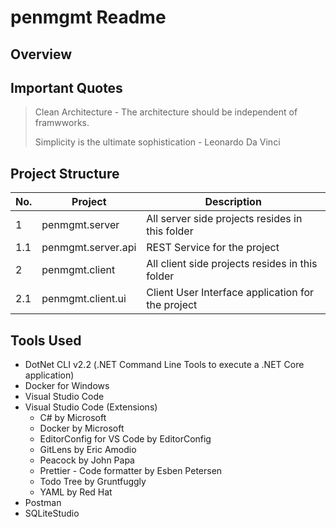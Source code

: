 # penmgmt Readme

## Overview

## Important Quotes

> Clean Architecture -
> The architecture should be independent of framwworks.
>
> Simplicity is the ultimate sophistication - Leonardo Da Vinci

## Project Structure

No. | Project | Description
--|--------|------------
1|penmgmt.server|All server side projects resides in this folder
1.1|penmgmt.server.api|REST Service for the project
2|penmgmt.client|All client side projects resides in this folder
2.1|penmgmt.client.ui|Client User Interface application for the project

## Tools Used

- DotNet CLI v2.2 (.NET Command Line Tools to execute a .NET Core application)
- Docker for Windows
- Visual Studio Code
- Visual Studio Code (Extensions)
  - C# by Microsoft
  - Docker by Microsoft
  - EditorConfig for VS Code by EditorConfig
  - GitLens by Eric Amodio
  - Peacock by John Papa
  - Prettier - Code formatter by Esben Petersen
  - Todo Tree by Gruntfuggly
  - YAML by Red Hat
- Postman
- SQLiteStudio
